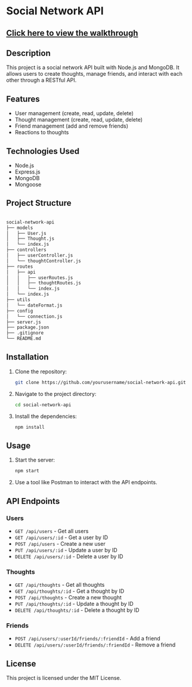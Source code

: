 # Social Network API

## [Click here to view the walkthrough](https://drive.google.com/file/d/1QKAOA6yurm491qzZ4xIHzk_6zCby_nSP/view?usp=sharing)

## Description

This project is a social network API built with Node.js and MongoDB. It allows users to create thoughts, manage friends, and interact with each other through a RESTful API.

## Features

- User management (create, read, update, delete)
- Thought management (create, read, update, delete)
- Friend management (add and remove friends)
- Reactions to thoughts

## Technologies Used

- Node.js
- Express.js
- MongoDB
- Mongoose

## Project Structure

``` bash

social-network-api
├── models
│   ├── User.js
│   ├── Thought.js
│   └── index.js
├── controllers
│   ├── userController.js
│   └── thoughtController.js
├── routes
│   ├── api
│   │   ├── userRoutes.js
│   │   ├── thoughtRoutes.js
│   │   └── index.js
│   └── index.js
├── utils
│   └── dateFormat.js
├── config
│   └── connection.js
├── server.js
├── package.json
├── .gitignore
└── README.md
```

## Installation

1. Clone the repository:

   ``` bash
   git clone https://github.com/yourusername/social-network-api.git

   ```

2. Navigate to the project directory:

   ``` bash
   cd social-network-api

   ```

3. Install the dependencies:

   ``` bash
   npm install
   ```

## Usage

1. Start the server:

   ``` bash
   npm start
   ```

2. Use a tool like Postman to interact with the API endpoints.




## API Endpoints

### Users

- `GET /api/users` - Get all users
- `GET /api/users/:id` - Get a user by ID
- `POST /api/users` - Create a new user
- `PUT /api/users/:id` - Update a user by ID
- `DELETE /api/users/:id` - Delete a user by ID

### Thoughts

- `GET /api/thoughts` - Get all thoughts
- `GET /api/thoughts/:id` - Get a thought by ID
- `POST /api/thoughts` - Create a new thought
- `PUT /api/thoughts/:id` - Update a thought by ID
- `DELETE /api/thoughts/:id` - Delete a thought by ID

### Friends

- `POST /api/users/:userId/friends/:friendId` - Add a friend
- `DELETE /api/users/:userId/friends/:friendId` - Remove a friend

## License

This project is licensed under the MIT License.
